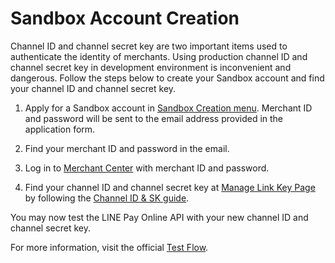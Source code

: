# Sandbox Account Creation

Channel ID and channel secret key are two important items used to authenticate the identity of merchants. Using production channel ID and channel secret key in development environment is inconvenient and dangerous.
Follow the steps below to create your Sandbox account and find your channel ID and channel secret key.

1. Apply for a Sandbox account in [Sandbox Creation menu](https://pay.line.me/tw/developers/techsupport/sandbox/creation?locale=en_US). Merchant ID and password will be sent to the email address provided in the application form.

1. Find your merchant ID and password in the email.

1. Log in to [Merchant Center](https://pay.line.me/tw/center/test/main?locale=en_US) with merchant ID and password.

1. Find your channel ID and channel secret key at [Manage Link Key Page](https://pay.line.me/tw/center/payment/interlockKey?locale=zh_TW) by following the [Channel ID & SK guide](https://pay.line.me/tw/developers/techsupport/sandbox/channel?locale=en_US).

You may now test the LINE Pay Online API with your new channel ID and channel secret key.

For more information, visit the official [Test Flow](https://pay.line.me/tw/developers/techsupport/sandbox/testflow?locale=en_US).
